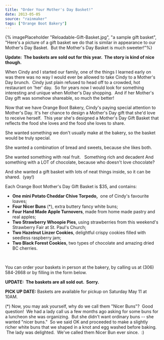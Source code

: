```yaml
---
title: "Order Your Mother's Day Basket!"
date: 2013-05-05
source: "rainmaker"
tags: ["Orange Boot Bakery"]
---
```


{% imagePlaceholder "Reloadable-Gift-Basket.jpg", "a sample gift basket", "Here's a picture of a gift basket we do that is similar in appearance to our Mother's Day Basket.  But the Mother's Day Basket is much sweeter!"%}


**Update:  The baskets are sold out for this year.  The story is kind of nice though.**

When Cindy and I started our family, one of the things I learned early on was there was no way I would ever be allowed to take Cindy to a Mother's Day brunch.  Cindy just plain refused to head off to a crowded, hot restaurant on 'her' day.  So for years now I would look for something interesting and unique when Mother's Day shopping.  And if her Mother's Day gift was somehow shareable, so much the better!

Now that we have Orange Boot Bakery, Cindy's paying special attention to Mother's Day. It's her chance to design a Mother's Day gift that she'd love to receive herself.  This year she's designed a Mother's Day Gift Basket that reflects the food she loves and the food she loves to share.

She wanted something we don't usually make at the bakery, so the basket would be truly special.

She wanted a combination of bread and sweets, because she likes both. 

She wanted something with real fruit.   Something rich and decadent And something with a LOT of chocolate, because who doesn't love chocolate?

And she wanted a gift basket with lots of neat things inside, so it can be shared.  (yay!)

Each Orange Boot Mother's Day Gift Basket is $35, and contains:

- **One mini Potato Cheddar Chive Torpedo,**  one of Cindy's favourite loaves;
- **Four Nicer Buns** (*), extra buttery fancy white buns;
- **Four Hand Made Apple Turnovers**, made from home made pastry and real apples;
- **Two Strawberry Whoopie Pies**, using strawberries from this weekend's Strawberry Fair at St. Paul's Church;
- **Two Hazelnut Linzer Cookies**, delightful crispy cookies filled with seedless raspberry jam;
- **Two Black Forest Cookies**, two types of chocolate and amazing dried BC cherries.

 

You can order your baskets in person at the bakery, by calling us at (306) 584-2668 or by filling in the form below. 

**UPDATE:  The baskets are all sold out.  Sorry.**

**PICK UP DATE:** Baskets are available for pickup on Saturday May 11 at 10AM.

(*) Now, you may ask yourself, why do we call them "Nicer Buns"?  Good question!  We had a lady call us a few months ago asking for some buns for a luncheon she was organizing.  But she didn't want ordinary buns -- she wanted "nicer buns."  So we said OK and proceeded to make a slightly richer white buns that we shaped in a knot and egg washed before baking.  The lady was delighted.  We've called them Nicer Bun ever since.  :)
